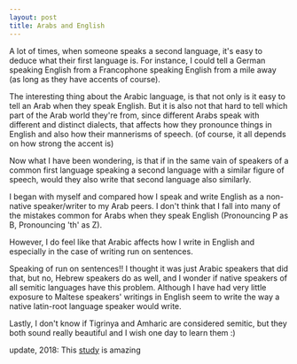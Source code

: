 ```yaml
---
layout: post
title: Arabs and English
---
```


A lot of times, when someone speaks a second language, it's easy to deduce what their first language is. For instance, I could tell a German speaking English from a Francophone speaking English from a mile away (as long as they have accents of course).

The interesting thing about the Arabic language, is that not only is it easy to tell an Arab when they speak English. But it is also not that hard to tell which part of the Arab world they're from, since different Arabs speak with different and distinct dialects, that affects how they pronounce things in English and also how their mannerisms of speech. (of course, it all depends on how strong the accent is)

Now what I have been wondering, is that if in the same vain of speakers of a common first language speaking a second language with a similar figure of speech, would they also write that second language also similarly.

I began with myself and compared how I speak and write English as a non-native speaker/writer to my Arab peers. I don't think that I fall into many of the mistakes common for Arabs when they speak English (Pronouncing P as B, Pronouncing 'th' as Z).

However, I do feel like that Arabic affects how I write in English and especially in the case of writing run on sentences.

Speaking of run on sentences!! I thought it was just Arabic speakers that did that, but no, Hebrew speakers do as well, and I wonder if native speakers of all semitic languages have this problem. Although I have had very little exposure to Maltese speakers' writings in English seem to write the way a native latin-root language speaker would write.

Lastly, I don't know if Tigrinya and Amharic are considered semitic, but they both sound really beautiful and I wish one day to learn them :)

update, 2018: This [study](http://www.nadasisland.com/languageacq-erroranalysis.html) is amazing
